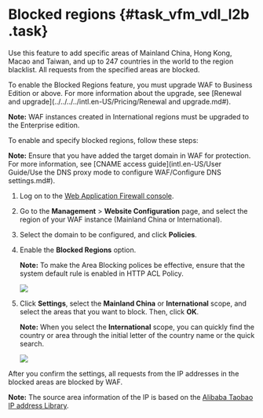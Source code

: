 # Blocked regions {#task_vfm_vdl_l2b .task}

Use this feature to add specific areas of Mainland China, Hong Kong, Macao and Taiwan, and up to 247 countries in the world to the region blacklist. All requests from the specified areas are blocked.

To enable the Blocked Regions feature, you must upgrade WAF to Business Edition or above. For more information about the upgrade, see [Renewal and upgrade](../../../../intl.en-US/Pricing/Renewal and upgrade.md#).

**Note:** WAF instances created in International regions must be upgraded to the Enterprise edition.

To enable and specify blocked regions, follow these steps:

**Note:** Ensure that you have added the target domain in WAF for protection. For more information, see [CNAME access guide](intl.en-US/User Guide/Use the DNS proxy mode to configure WAF/Configure DNS settings.md#).

1.  Log on to the [Web Application Firewall console](https://yundun.console.aliyun.com/?p=waf).
2.  Go to the **Management** \> **Website Configuration** page, and select the region of your WAF instance \(Mainland China or International\).
3.  Select the domain to be configured, and click **Policies**.
4.  Enable the **Blocked Regions** option. 

    **Note:** To make the Area Blocking polices be effective, ensure that the system default rule is enabled in HTTP ACL Policy.

    ![](http://static-aliyun-doc.oss-cn-hangzhou.aliyuncs.com/assets/img/15566/15659353427072_en-US.png)

5.  Click **Settings**, select the **Mainland China** or **International** scope, and select the areas that you want to block. Then, click **OK**. 

    **Note:** When you select the **International** scope, you can quickly find the country or area through the initial letter of the country name or the quick search.

    ![](http://static-aliyun-doc.oss-cn-hangzhou.aliyuncs.com/assets/img/15566/15659353427073_en-US.png)


After you confirm the settings, all requests from the IP addresses in the blocked areas are blocked by WAF.

**Note:** The source area information of the IP is based on the [Alibaba Taobao IP address Library](http://ip.taobao.com/).


